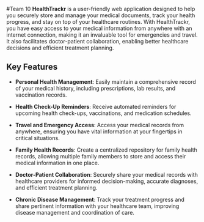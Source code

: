 #Team 10
**HealthTrackr** is a user-friendly web application designed to help you securely store and manage your medical documents, track your health progress, and stay on top of your healthcare routines. With HealthTrackr, you have easy access to your medical information from anywhere with an internet connection, making it an invaluable tool for emergencies and travel. It also facilitates doctor-patient collaboration, enabling better healthcare decisions and efficient treatment planning.

## Key Features

- **Personal Health Management**: Easily maintain a comprehensive record of your medical history, including prescriptions, lab results, and vaccination records.

- **Health Check-Up Reminders**: Receive automated reminders for upcoming health check-ups, vaccinations, and medication schedules.

- **Travel and Emergency Access**: Access your medical records from anywhere, ensuring you have vital information at your fingertips in critical situations.

- **Family Health Records**: Create a centralized repository for family health records, allowing multiple family members to store and access their medical information in one place.

- **Doctor-Patient Collaboration**: Securely share your medical records with healthcare providers for informed decision-making, accurate diagnoses, and efficient treatment planning.

- **Chronic Disease Management**: Track your treatment progress and share pertinent information with your healthcare team, improving disease management and coordination of care.


